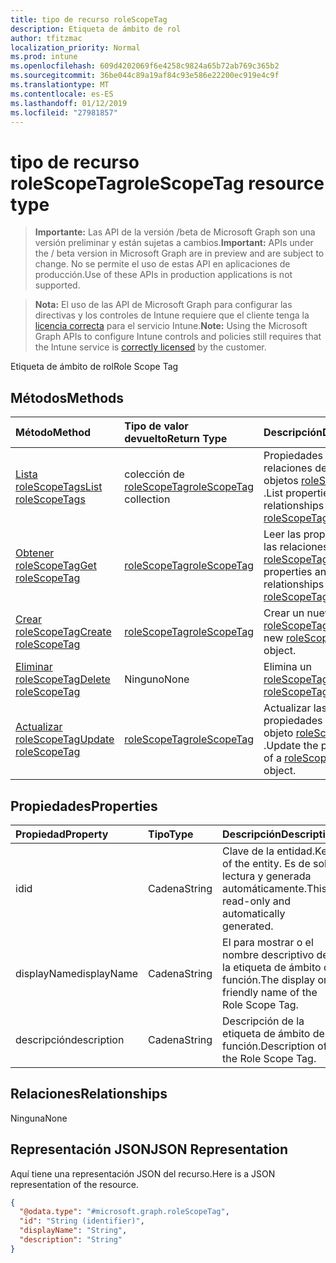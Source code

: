 ```yaml
---
title: tipo de recurso roleScopeTag
description: Etiqueta de ámbito de rol
author: tfitzmac
localization_priority: Normal
ms.prod: intune
ms.openlocfilehash: 609d4202069f6e4258c9824a65b72ab769c365b2
ms.sourcegitcommit: 36be044c89a19af84c93e586e22200ec919e4c9f
ms.translationtype: MT
ms.contentlocale: es-ES
ms.lasthandoff: 01/12/2019
ms.locfileid: "27981857"
---
```

# <a name="rolescopetag-resource-type"></a><span data-ttu-id="00199-103">tipo de recurso roleScopeTag</span><span class="sxs-lookup"><span data-stu-id="00199-103">roleScopeTag resource type</span></span>

> <span data-ttu-id="00199-104">**Importante:** Las API de la versión /beta de Microsoft Graph son una versión preliminar y están sujetas a cambios.</span><span class="sxs-lookup"><span data-stu-id="00199-104">**Important:** APIs under the / beta version in Microsoft Graph are in preview and are subject to change.</span></span> <span data-ttu-id="00199-105">No se permite el uso de estas API en aplicaciones de producción.</span><span class="sxs-lookup"><span data-stu-id="00199-105">Use of these APIs in production applications is not supported.</span></span>

> <span data-ttu-id="00199-106">**Nota:** El uso de las API de Microsoft Graph para configurar las directivas y los controles de Intune requiere que el cliente tenga la [licencia correcta](https://go.microsoft.com/fwlink/?linkid=839381) para el servicio Intune.</span><span class="sxs-lookup"><span data-stu-id="00199-106">**Note:** Using the Microsoft Graph APIs to configure Intune controls and policies still requires that the Intune service is [correctly licensed](https://go.microsoft.com/fwlink/?linkid=839381) by the customer.</span></span>

<span data-ttu-id="00199-107">Etiqueta de ámbito de rol</span><span class="sxs-lookup"><span data-stu-id="00199-107">Role Scope Tag</span></span>
## <a name="methods"></a><span data-ttu-id="00199-108">Métodos</span><span class="sxs-lookup"><span data-stu-id="00199-108">Methods</span></span>
|<span data-ttu-id="00199-109">Método</span><span class="sxs-lookup"><span data-stu-id="00199-109">Method</span></span>|<span data-ttu-id="00199-110">Tipo de valor devuelto</span><span class="sxs-lookup"><span data-stu-id="00199-110">Return Type</span></span>|<span data-ttu-id="00199-111">Descripción</span><span class="sxs-lookup"><span data-stu-id="00199-111">Description</span></span>|
|:---|:---|:---|
|[<span data-ttu-id="00199-112">Lista roleScopeTags</span><span class="sxs-lookup"><span data-stu-id="00199-112">List roleScopeTags</span></span>](../api/intune-rbac-rolescopetag-list.md)|<span data-ttu-id="00199-113">colección de [roleScopeTag](../resources/intune-rbac-rolescopetag.md)</span><span class="sxs-lookup"><span data-stu-id="00199-113">[roleScopeTag](../resources/intune-rbac-rolescopetag.md) collection</span></span>|<span data-ttu-id="00199-114">Propiedades de la lista y relaciones de los objetos [roleScopeTag](../resources/intune-rbac-rolescopetag.md) .</span><span class="sxs-lookup"><span data-stu-id="00199-114">List properties and relationships of the [roleScopeTag](../resources/intune-rbac-rolescopetag.md) objects.</span></span>|
|[<span data-ttu-id="00199-115">Obtener roleScopeTag</span><span class="sxs-lookup"><span data-stu-id="00199-115">Get roleScopeTag</span></span>](../api/intune-rbac-rolescopetag-get.md)|[<span data-ttu-id="00199-116">roleScopeTag</span><span class="sxs-lookup"><span data-stu-id="00199-116">roleScopeTag</span></span>](../resources/intune-rbac-rolescopetag.md)|<span data-ttu-id="00199-117">Leer las propiedades y las relaciones del objeto [roleScopeTag](../resources/intune-rbac-rolescopetag.md) .</span><span class="sxs-lookup"><span data-stu-id="00199-117">Read properties and relationships of the [roleScopeTag](../resources/intune-rbac-rolescopetag.md) object.</span></span>|
|[<span data-ttu-id="00199-118">Crear roleScopeTag</span><span class="sxs-lookup"><span data-stu-id="00199-118">Create roleScopeTag</span></span>](../api/intune-rbac-rolescopetag-create.md)|[<span data-ttu-id="00199-119">roleScopeTag</span><span class="sxs-lookup"><span data-stu-id="00199-119">roleScopeTag</span></span>](../resources/intune-rbac-rolescopetag.md)|<span data-ttu-id="00199-120">Crear un nuevo objeto [roleScopeTag](../resources/intune-rbac-rolescopetag.md) .</span><span class="sxs-lookup"><span data-stu-id="00199-120">Create a new [roleScopeTag](../resources/intune-rbac-rolescopetag.md) object.</span></span>|
|[<span data-ttu-id="00199-121">Eliminar roleScopeTag</span><span class="sxs-lookup"><span data-stu-id="00199-121">Delete roleScopeTag</span></span>](../api/intune-rbac-rolescopetag-delete.md)|<span data-ttu-id="00199-122">Ninguno</span><span class="sxs-lookup"><span data-stu-id="00199-122">None</span></span>|<span data-ttu-id="00199-123">Elimina un [roleScopeTag](../resources/intune-rbac-rolescopetag.md).</span><span class="sxs-lookup"><span data-stu-id="00199-123">Deletes a [roleScopeTag](../resources/intune-rbac-rolescopetag.md).</span></span>|
|[<span data-ttu-id="00199-124">Actualizar roleScopeTag</span><span class="sxs-lookup"><span data-stu-id="00199-124">Update roleScopeTag</span></span>](../api/intune-rbac-rolescopetag-update.md)|[<span data-ttu-id="00199-125">roleScopeTag</span><span class="sxs-lookup"><span data-stu-id="00199-125">roleScopeTag</span></span>](../resources/intune-rbac-rolescopetag.md)|<span data-ttu-id="00199-126">Actualizar las propiedades de un objeto [roleScopeTag](../resources/intune-rbac-rolescopetag.md) .</span><span class="sxs-lookup"><span data-stu-id="00199-126">Update the properties of a [roleScopeTag](../resources/intune-rbac-rolescopetag.md) object.</span></span>|

## <a name="properties"></a><span data-ttu-id="00199-127">Propiedades</span><span class="sxs-lookup"><span data-stu-id="00199-127">Properties</span></span>
|<span data-ttu-id="00199-128">Propiedad</span><span class="sxs-lookup"><span data-stu-id="00199-128">Property</span></span>|<span data-ttu-id="00199-129">Tipo</span><span class="sxs-lookup"><span data-stu-id="00199-129">Type</span></span>|<span data-ttu-id="00199-130">Descripción</span><span class="sxs-lookup"><span data-stu-id="00199-130">Description</span></span>|
|:---|:---|:---|
|<span data-ttu-id="00199-131">id</span><span class="sxs-lookup"><span data-stu-id="00199-131">id</span></span>|<span data-ttu-id="00199-132">Cadena</span><span class="sxs-lookup"><span data-stu-id="00199-132">String</span></span>|<span data-ttu-id="00199-133">Clave de la entidad.</span><span class="sxs-lookup"><span data-stu-id="00199-133">Key of the entity.</span></span> <span data-ttu-id="00199-134">Es de solo lectura y generada automáticamente.</span><span class="sxs-lookup"><span data-stu-id="00199-134">This is read-only and automatically generated.</span></span>|
|<span data-ttu-id="00199-135">displayName</span><span class="sxs-lookup"><span data-stu-id="00199-135">displayName</span></span>|<span data-ttu-id="00199-136">Cadena</span><span class="sxs-lookup"><span data-stu-id="00199-136">String</span></span>|<span data-ttu-id="00199-137">El para mostrar o el nombre descriptivo de la etiqueta de ámbito de función.</span><span class="sxs-lookup"><span data-stu-id="00199-137">The display or friendly name of the Role Scope Tag.</span></span>|
|<span data-ttu-id="00199-138">descripción</span><span class="sxs-lookup"><span data-stu-id="00199-138">description</span></span>|<span data-ttu-id="00199-139">Cadena</span><span class="sxs-lookup"><span data-stu-id="00199-139">String</span></span>|<span data-ttu-id="00199-140">Descripción de la etiqueta de ámbito de función.</span><span class="sxs-lookup"><span data-stu-id="00199-140">Description of the Role Scope Tag.</span></span>|

## <a name="relationships"></a><span data-ttu-id="00199-141">Relaciones</span><span class="sxs-lookup"><span data-stu-id="00199-141">Relationships</span></span>
<span data-ttu-id="00199-142">Ninguna</span><span class="sxs-lookup"><span data-stu-id="00199-142">None</span></span>
## <a name="json-representation"></a><span data-ttu-id="00199-143">Representación JSON</span><span class="sxs-lookup"><span data-stu-id="00199-143">JSON Representation</span></span>
<span data-ttu-id="00199-144">Aquí tiene una representación JSON del recurso.</span><span class="sxs-lookup"><span data-stu-id="00199-144">Here is a JSON representation of the resource.</span></span>
<!-- {
  "blockType": "resource",
  "keyProperty": "id",
  "@odata.type": "microsoft.graph.roleScopeTag"
}
-->
``` json
{
  "@odata.type": "#microsoft.graph.roleScopeTag",
  "id": "String (identifier)",
  "displayName": "String",
  "description": "String"
}
```





